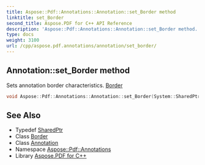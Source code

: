 ```yaml
---
title: Aspose::Pdf::Annotations::Annotation::set_Border method
linktitle: set_Border
second_title: Aspose.PDF for C++ API Reference
description: 'Aspose::Pdf::Annotations::Annotation::set_Border method. Sets annotation border characteristics. Border in C++.'
type: docs
weight: 3100
url: /cpp/aspose.pdf.annotations/annotation/set_border/
---
```

## Annotation::set_Border method


Sets annotation border characteristics. [Border](../../border/)

```cpp
void Aspose::Pdf::Annotations::Annotation::set_Border(System::SharedPtr<Aspose::Pdf::Annotations::Border> value)
```

## See Also

* Typedef [SharedPtr](../../../system/sharedptr/)
* Class [Border](../../border/)
* Class [Annotation](../)
* Namespace [Aspose::Pdf::Annotations](../../)
* Library [Aspose.PDF for C++](../../../)
